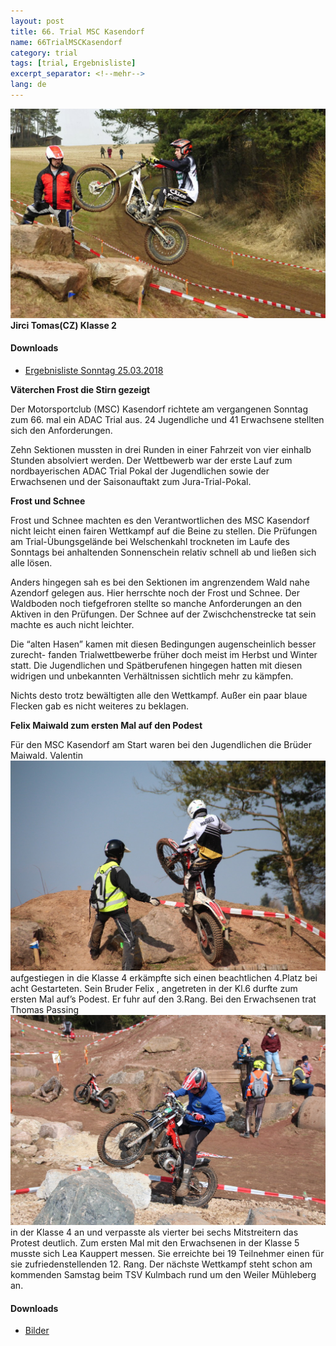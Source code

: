 ```yaml
---
layout: post
title: 66. Trial MSC Kasendorf
name: 66TrialMSCKasendorf
category: trial
tags: [trial, Ergebnisliste]
excerpt_separator: <!--mehr-->
lang: de
---
```


![](https://raw.githubusercontent.com/msc-kasendorf/docker/master/docs/download/_DSC7487.JPG)
**Jirci Tomas(CZ) Klasse 2**
#### Downloads

* [Ergebnisliste Sonntag 25.03.2018](/download/20180325_Ergebnisliste_Welschenkahl.pdf)

<!--mehr-->
**Väterchen Frost die Stirn gezeigt**


Der Motorsportclub (MSC) Kasendorf richtete am vergangenen Sonntag zum 66. mal ein ADAC Trial aus. 
24 Jugendliche und 41 Erwachsene stellten sich den Anforderungen.

Zehn Sektionen mussten in drei Runden in einer Fahrzeit von vier einhalb Stunden absolviert werden.
Der Wettbewerb war der erste Lauf zum nordbayerischen ADAC Trial Pokal der Jugendlichen sowie der Erwachsenen und der Saisonauftakt zum Jura-Trial-Pokal.

**Frost und Schnee**

Frost und Schnee machten es den Verantwortlichen des MSC Kasendorf nicht leicht einen fairen Wettkampf auf die Beine zu stellen.
Die Prüfungen am Trial-Ùbungsgelände bei Welschenkahl trockneten im Laufe des Sonntags bei anhaltenden Sonnenschein relativ schnell ab und  ließen sich alle lösen.

Anders hingegen sah es bei den Sektionen im angrenzendem Wald nahe Azendorf gelegen aus.
Hier herrschte noch der Frost und Schnee.
Der Waldboden noch tiefgefroren stellte so manche Anforderungen an den Aktiven in den Prüfungen.
Der Schnee auf der Zwischchenstrecke tat sein machte es auch nicht leichter.

Die “alten Hasen” kamen mit diesen Bedingungen augenscheinlich besser zurecht- fanden Trialwettbewerbe früher doch meist im Herbst und Winter statt.
Die Jugendlichen und Spätberufenen  hingegen hatten mit diesen widrigen und unbekannten Verhältnissen sichtlich mehr zu kämpfen.

Nichts desto trotz bewältigten alle den Wettkampf.
Außer ein paar blaue Flecken gab es nicht weiteres zu beklagen.

**Felix Maiwald zum ersten Mal auf den Podest**

Für den MSC Kasendorf am Start waren bei den Jugendlichen die Brüder Maiwald.
Valentin
![](https://raw.githubusercontent.com/msc-kasendorf/docker/master/docs/download/IMG_4047.JPG)
aufgestiegen in die Klasse 4 erkämpfte sich
einen beachtlichen  4.Platz bei acht Gestarteten.
Sein Bruder Felix , angetreten in der Kl.6 durfte zum ersten Mal  auf’s Podest. Er fuhr auf den 3.Rang.
Bei den Erwachsenen trat Thomas Passing
![](https://raw.githubusercontent.com/msc-kasendorf/docker/master/docs/download/IMG_4033.JPG)
in der Klasse 4 an und verpasste als vierter bei sechs Mitstreitern das Protest deutlich.
Zum ersten Mal mit den Erwachsenen in  der Klasse 5 musste sich Lea Kauppert messen. Sie erreichte bei 19 Teilnehmer einen für sie zufriedenstellenden 12. Rang.
Der nächste Wettkampf steht schon am kommenden Samstag beim TSV Kulmbach rund um den Weiler Mühleberg an.


#### Downloads

* [Bilder](/download/20180325_Ergebnisliste_Welschenkahl.pdf)
